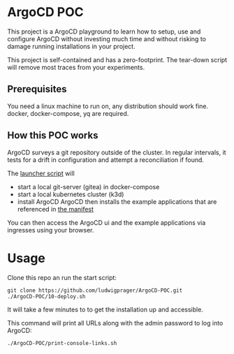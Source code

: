 # ArgoCD POC

This project is a ArgoCD playground to learn how to setup, use and configure ArgoCD without
investing much time and without risking to damage running installations in your project.  

This project is self-contained and has a zero-footprint. The tear-down script will
remove most traces from your experiments.


## Prerequisites
You need a linux machine to run on, any distribution should work fine.
docker, docker-compose, yq are required.

## How this POC works

ArgoCD surveys a git repository outside of the cluster.
In regular intervals, it tests for a drift in configuration
and attempt a reconciliation if found.

The [launcher script](./ArgoCD-POC/10-deploy.sh) will
- start a local git-server (gitea) in docker-compose
- start a local kubernetes cluster (k3d)
- install ArgoCD
ArgoCD then installs the example applications that are referenced in [the manifest](./manifest/application.yaml.tpl)

You can then access the ArgoCD ui and the example applications via ingresses using your browser.

# Usage
Clone this repo an run the start script:

```
git clone https://github.com/ludwigprager/ArgoCD-POC.git
./ArgoCD-POC/10-deploy.sh
```
It will take a few minutes to to get the installation up and accessible.

This command will print all URLs along with the admin password to log into ArgoCD:
```
./ArgoCD-POC/print-console-links.sh 

```
